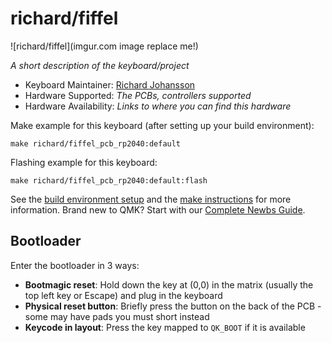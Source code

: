 # richard/fiffel

![richard/fiffel](imgur.com image replace me!)

*A short description of the keyboard/project*

* Keyboard Maintainer: [Richard Johansson](https://github.com/richard8003)
* Hardware Supported: *The PCBs, controllers supported*
* Hardware Availability: *Links to where you can find this hardware*

Make example for this keyboard (after setting up your build environment):

    make richard/fiffel_pcb_rp2040:default

Flashing example for this keyboard:

    make richard/fiffel_pcb_rp2040:default:flash

See the [build environment setup](https://docs.qmk.fm/#/getting_started_build_tools) and the [make instructions](https://docs.qmk.fm/#/getting_started_make_guide) for more information. Brand new to QMK? Start with our [Complete Newbs Guide](https://docs.qmk.fm/#/newbs).

## Bootloader

Enter the bootloader in 3 ways:

* **Bootmagic reset**: Hold down the key at (0,0) in the matrix (usually the top left key or Escape) and plug in the keyboard
* **Physical reset button**: Briefly press the button on the back of the PCB - some may have pads you must short instead
* **Keycode in layout**: Press the key mapped to `QK_BOOT` if it is available
